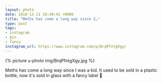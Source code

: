 ```yaml
---
layout: photo
date: 2018-12-21 18:49:41 +0000
title: "Meths has come a long way since I…"
type: post
tags:
- instagram
- gin
- fancy
instagram_url: https://www.instagram.com/p/BrqPfntgXgy/
---
```


{% picture u-photo img/BrqPfntgXgy.jpg %}

Meths has come a long way since I was a kid. It used to be sold in a plastic bottle, now it's sold in glass with a fancy label 🤣
